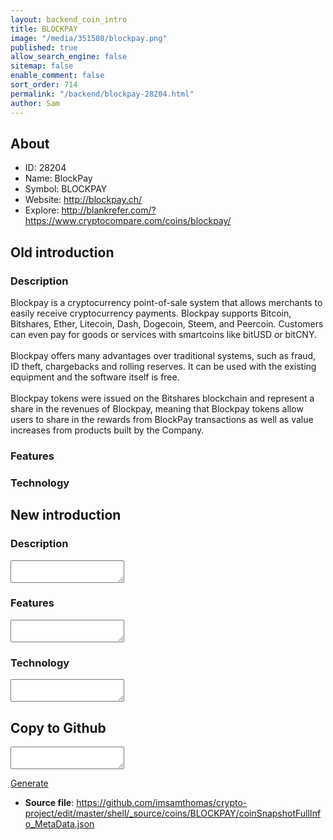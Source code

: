 ```yaml
---
layout: backend_coin_intro
title: BLOCKPAY
image: "/media/351508/blockpay.png"
published: true
allow_search_engine: false
sitemap: false
enable_comment: false
sort_order: 714
permalink: "/backend/blockpay-28204.html"
author: Sam
---
```


## About

- ID: 28204
- Name: BlockPay
- Symbol: BLOCKPAY
- Website: http://blockpay.ch/
- Explore: http://blankrefer.com/?https://www.cryptocompare.com/coins/blockpay/


## Old introduction

### Description

<p>Blockpay<span> is a cryptocurrency point-of-sale system that allows merchants to easily receive cryptocurrency payments. </span>Blockpay<span> supports Bitcoin, Bitshares, Ether, Litecoin, Dash, Dogecoin, Steem, and Peercoin. Customers can even pay for goods or services with </span>smartcoins<span> like bitUSD or bitCNY. </span><br /><br />Blockpay<span> offers many advantages over </span>traditional<span> systems, such as fraud, ID theft, chargebacks and rolling reserves. It can be used with the existing equipment and the software itself is free.</span><br /><br />Blockpay<span> tokens were issued on the Bitshares blockchain and represent a share in the revenues of </span>Blockpay<span>, meaning that </span>Blockpay<span><span> tokens allow users to share in the rewards from BlockPay transactions as well as value </span><br /><span>increases from products built by the Company. </span></span></p>

### Features


### Technology




## New introduction


### Description
<textarea id="meta_description" name="description"></textarea>

### Features
<textarea id="meta_features" name="features"></textarea>

### Technology
<textarea id="meta_technology" name="technology"></textarea>


## Copy to Github

<textarea id="coinsnapshotfullinfo_metadata"></textarea>

<a href="#gen" onclick="generateMetaDatJson()">Generate</a>

- **Source file**: <a href="https://github.com/imsamthomas/crypto-project/edit/master/shell/_source/coins/BLOCKPAY/coinSnapshotFullInfo_MetaData.json">https://github.com/imsamthomas/crypto-project/edit/master/shell/_source/coins/BLOCKPAY/coinSnapshotFullInfo_MetaData.json</a>


